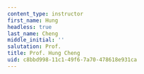 ```yaml
---
content_type: instructor
first_name: Hung
headless: true
last_name: Cheng
middle_initial: ''
salutation: Prof.
title: Prof. Hung Cheng
uid: c8bbd998-11c1-49f6-7a70-478618e931ca
---
```

